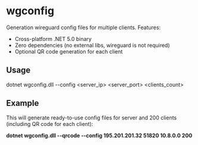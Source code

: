 # wgconfig
Generation wireguard config files for multiple clients. Features:

- Cross-platform .NET 5.0 binary
- Zero dependencies (no external libs, wireguard is not required)
- Optional QR code generation for each client

## Usage
dotnet wgconfig.dll --config <server_ip> <server_port> <subnet> <clients_count>

## Example
This will generate ready-to-use config files for server and 200 clients (including QR code for each client):

**dotnet wgconfig.dll --qrcode --config 195.201.201.32 51820 10.8.0.0 200**

